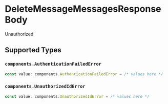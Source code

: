 # DeleteMessageMessagesResponseBody

Unauthorized


## Supported Types

### `components.AuthenticationFailedError`

```typescript
const value: components.AuthenticationFailedError = /* values here */
```

### `components.UnauthorizedIdError`

```typescript
const value: components.UnauthorizedIdError = /* values here */
```

